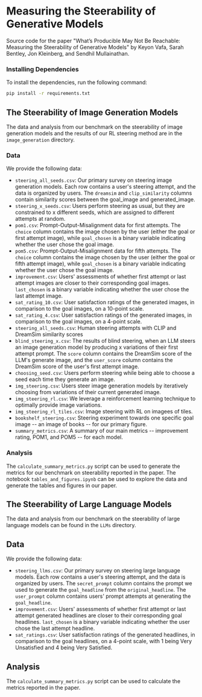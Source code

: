 
# Measuring the Steerability of Generative Models

Source code for the paper "What’s Producible May Not Be Reachable:
Measuring the Steerability of Generative Models" by Keyon Vafa, Sarah Bentley, Jon Kleinberg, and Sendhil Mullainathan.

### Installing Dependencies

To install the dependencies, run the following command:
```bash
pip install -r requirements.txt
```

## The Steerability of Image Generation Models
The data and analysis from our benchmark on the steerability of image generation models and the results of our RL steering method are in the `image_generation` directory.

### Data
We provide the following data:
-  `steering_all_seeds.csv`: Our primary survey on steering image generation models. Each row contains a user's steering attempt, and the data is organized by users. The `dreamsim` and `clip_similarity` columns contain similarity scores between the goal_image and generated_image.
- `steering_x_seeds.csv`: Users perform steering as usual, but they are constrained to x different seeds, which are assigned to different attempts at random.
- `pom1.csv`: Prompt-Output-Misalignment data for first attempts. The `choice` column contains the image chosen by the user (either the goal or first attempt image), while `goal_chosen` is a binary variable indicating whether the user chose the goal image.
- `pom5.csv`: Prompt-Output-Misalignment data for fifth attempts. The `choice` column contains the image chosen by the user (either the goal or fifth attempt image), while `goal_chosen` is a binary variable indicating whether the user chose the goal image.
- `improvement.csv`: Users' assessments of whether first attempt or last attempt images are closer to their corresponding goal images. `last_chosen` is a binary variable indicating whether the user chose the last attempt image.
- `sat_rating_10.csv`: User satisfaction ratings of the generated images, in comparison to the goal images, on a 10-point scale.
- `sat_rating_4.csv`: User satisfaction ratings of the generated images, in comparison to the goal images, on a 4-point scale.
- `steering_all_seeds.csv`: Human steering attempts with CLIP and DreamSim similarity scores
-  `blind_steering_x.csv`: The results of blind steering, when an LLM steers an image generation model by producing x variations of their first attempt prompt. The `score` column contains the DreamSim score of the LLM's generate image, and the `user_score` column contains the DreamSim score of the user's first attempt image.
- `choosing_seed.csv`: Users perform steering while being able to choose a seed each time they generate an image.
- `img_steering.csv`: Users steer image generation models by iteratively choosing from variations of their current generated image.
- `img_steering_rl.csv`: We leverage a reinforcement learning technique to optimally provide image variations.
- `img_steering_rl_tiles.csv`: Image steering with RL on imagees of tiles.
- `bookshelf_steering.csv`: Steering experiment towards one specific goal image -- an image of books -- for our primary figure.
- `summary_metrics.csv`: A summary of our main metrics -- improvement rating, POM1, and POM5 -- for each model.

### Analysis
The `calculate_summary_metrics.py` script can be used to generate the metrics for our benchmark on steerability reported in the paper. The notebook `tables_and_figures.ipynb` can be used to explore the data and generate the tables and figures in our paper.


## The Steerability of Large Language Models
The data and analysis from our benchmark on the steerability of large language models can be found in the `LLMs` directory.

## Data
We provide the following data:
-  `steering_llms.csv`: Our primary survey on steering large language models. Each row contains a user's steering attempt, and the data is organized by users. The `secret_prompt` column contains the prompt we used to generate the `goal_headline` from the `original_headline`. The `user_prompt` column contains users' prompt attempts at generating the `goal_headline`.
- `improvement.csv`: Users' assessments of whether first attempt or last attempt generated headlines are closer to their corresponding goal headlines. `last_chosen` is a binary variable indicating whether the user chose the last attempt headline.
- `sat_ratings.csv`: User satisfaction ratings of the generated headlines, in comparison to the goal headlines, on a 4-point scale, with 1 being Very Unsatisfied and 4 being Very Satisfied.

## Analysis
The `calculate_summary_metrics.py` script can be used to calculate the metrics reported in the paper.